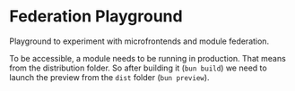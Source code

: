 # Federation Playground

Playground to experiment with microfrontends and module federation.

To be accessible, a module needs to be running in production. That means from the distribution folder. So after building it (`bun build`) we need to launch the preview from the `dist` folder (`bun preview`).
